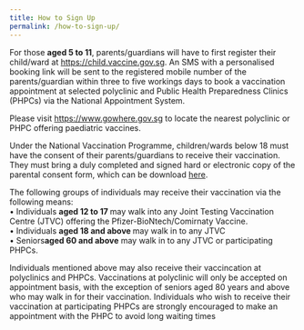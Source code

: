 ```yaml
---
title: How to Sign Up
permalink: /how-to-sign-up/
---
```

For those <strong>aged 5 to 11</strong>, parents/guardians will have to first register their child/ward at https://child.vaccine.gov.sg. An SMS with a personalised booking link will be sent to the registered mobile number of the parents/guardian within three to five workings days to book a vaccination appointment at selected polyclinic and Public Health Preparedness Clinics (PHPCs) via the National Appointment System.

Please visit https://www.gowhere.gov.sg to locate the nearest polyclinic or PHPC offering paediatric vaccines.

Under the National Vaccination Programme, children/wards below 18 must have the consent of their parents/guardians to receive their vaccination. They must bring a duly completed and signed hard or electronic copy of the parental consent form, which can be download [here](https://file.go.gov.sg/parcf.pdf).

The following groups of individuals may receive their vaccination via the following means:<br>
<span>• Individuals <strong> aged 12 to 17 </strong> may walk into any Joint Testing Vaccination Centre (JTVC) offering the Pfizer-BioNtech/Comirnaty Vaccine.</span><br>
<span>• Individuals <strong> aged 18 and above </strong> may walk in to any JTVC</span><br>
<span>• Seniors<strong>aged 60 and above</strong> may walk in to any  JTVC or participating PHPCs.
	
Individuals mentioned above may also receive their vaccincation at polyclinics and PHPCs. Vaccinations at polyclinic will only be accepted on appointment basis, with the exception of seniors aged 80 years and above who may walk in for their vaccination. Individuals who wish to receive their vaccination at participating PHPCs are strongly encouraged to make an appointment with the PHPC to avoid long waiting times